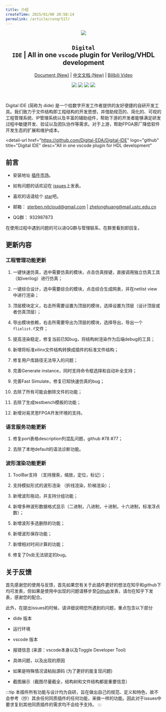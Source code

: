```yaml
---
title: 介绍
createTime: 2025/01/08 20:58:14
permalink: /article/cxnqr517/
---
```


<div align="center">
<img src="/icon.png"/>

## <code>Digital IDE</code> | All in one <code>vscode</code> plugin for Verilog/VHDL development

[Document (New)](https://sterben.nitcloud.cn/) | [中文文档 (New)](https://sterben.nitcloud.cn/zh/) | [Bilibili Video](https://www.bilibili.com/video/BV1t14y1179V/?spm_id_from=333.999.0.0)

![](https://img.shields.io/badge/version-0.4.0-purple)
![](https://img.shields.io/badge/Verilog-support-green)
![](https://img.shields.io/badge/VHDL-support-green)
![](https://img.shields.io/badge/SystemVerilog-support-green)

</div>

<br>

Digital IDE (简称为 dide) 是一个给数字开发工作者提供的友好便捷的自研开发工具。我们致力于文件结构即工程结构的开发思想，并借助规范的、简化的、可视的工程管理系统、IP管理系统以及丰富的辅助组件，帮助下游的开发者能够满足研发过程中敏捷开发、验证以及团队协作等需求。对于上游，帮助FPGA原厂降低软件开发生态的扩展和维护成本。


<detail-url
    href="https://github.com/Digital-EDA/Digital-IDE"
    logo="github"
    title="Digital IDE"
    desc="All in one vscode plugin for HDL development"
></detail-url>


## 前言

- 安装地址 [插件市场](https://marketplace.visualstudio.com/items?itemName=sterben.fpga-support)。
- 如有问题的话欢迎在 [issues](https://github.com/Bestduan/Digital-IDE/issues)上发表。
- 喜欢的话请给个 [star](https://github.com/Bestduan/Digital-IDE)吧。
- 邮箱： sterben.nitcloud@gmail.com | zhelonghuang@mail.ustc.edu.cn

- QQ群： 932987873

在使用过程中遇到问题的可以进QQ群与管理联系，在群里看到即回复。

## 更新内容

### 工程管理功能更新
1. 一键快速仿真，选中需要仿真的模块，点击仿真按键，直接调用独立仿真工具（如iverilog）进行仿真；

2. 一键综合设计，选中需要综合的模块，点击综合生成网表，并在netlist view中进行渲染；
3. 顶层模块定义，右击所需要设置为顶层的模块，选择设置为顶层（设计顶层或者仿真顶层）；
4. 导出模块依赖，右击所需要导出为顶层的模块，选择导出，导出一个`flielist.f`文件；
5. 提高渲染稳定，修复当前已知bug，将结构树渲染作为后端debug的工具；
6. 新增将标准xilinx文件结构转换成插件的标准文件结构；
7. 修复用户库路径无法导入的问题；
8. 完善Generate instance，同时支持命令框选择和自动补全支持；
9. 完善Fast Simulate，修复已知快速仿真的bug；
10. 去除了所有可能会删除文件的功能；
11. 去除了生成testbench模板的功能；
12. 新增对易灵思FPGA开发环境的支持。

### 语言服务功能更新
1. 修复port表格description列混乱问题，github #78 #77；

2. 去除了本地default的语法诊断功能。

### 波形渲染功能更新
1. ToolBar支持 （支持搜索，缩放，定位，标记）；

2. 支持模拟形式的波形渲染 （折线渲染，阶梯渲染）；
3. 新增波形拖动，并支持分组功能；
4. 新增多种波形数据格式显示（二进制，八进制，十进制，十六进制，标准浮点数）；
5. 新增波形多选删除的功能；
6. 新增波形保存功能；
7. 新增相对时间计算的功能；
8. 修复了0s处无法锁定的bug。


## 关于反馈

首先感谢您的使用与反馈，首先如果您有关于此插件更好的想法在知乎和github下均可发表，但如果是使用中出现的问题请移步至[Github](https://github.com/Bestduan/Digital-IDE/issues)发表，请勿在知乎下发表，感谢您的配合。

此外，在提出issues的时候，请详细说明您所遇到的问题，重点包含以下部分
<Card title="一个 Smart 的提问格式" icon="https://picx.zhimg.com/80/v2-d6eb33d06a512edcad625af79d5da7a4_1440w.png">

- dide 版本

- 运行环境
- vscode 版本
- 报错信息 (来源：vscode本身以及Toggle Developer Tool)  
- 具体问题，以及出现的原因
- 如果是特殊情况请粘贴源码 (为了更好的能复现问题)
- 截图展示（截图尽量截全，结构树和文件结构都是重要信息）

</Card>



:::tip
本插件所有功能与设计均为自研，旨在做出自己的规范、定义和特色，故不会参考（抄）其余任何同质插件的任何功能，来做一样的功能。因此对于issues中要求复刻其他同质插件的需求均不会给予支持。
:::